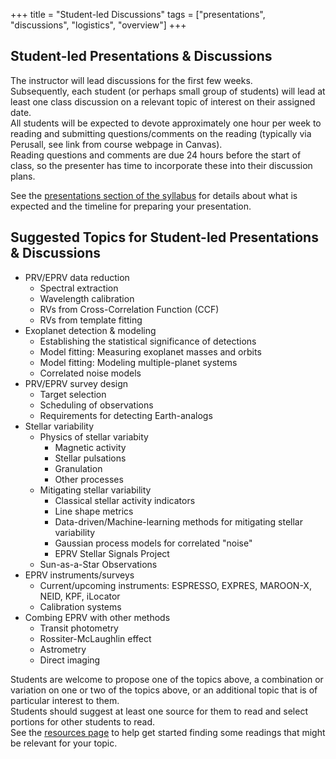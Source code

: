 +++
title = "Student-led Discussions"
tags = ["presentations", "discussions", "logistics", "overview"]
+++

## Student-led Presentations & Discussions

The instructor will lead discussions for the first few weeks.  
Subsequently, each student (or perhaps small group of students) will lead at least one class discussion on a relevant topic of interest on their assigned date.  
All students will be expected to devote approximately one hour per week to reading and submitting questions/comments on the reading (typically via Perusall, see link from course webpage in Canvas).  
Reading questions and comments are due 24 hours before the start of class, so the presenter has time to incorporate these into their discussion plans.  

See the [presentations section of the syllabus](/syllabus/presentations/) for details about what is expected and the timeline for preparing your presentation.  


## Suggested Topics for Student-led Presentations & Discussions
- PRV/EPRV data reduction
   - Spectral extraction 
   - Wavelength calibration
   - RVs from Cross-Correlation Function (CCF) 
   - RVs from template fitting
- Exoplanet detection & modeling
   - Establishing the statistical significance of detections
   - Model fitting: Measuring exoplanet masses and orbits
   - Model fitting: Modeling multiple-planet systems
   - Correlated noise models
- PRV/EPRV survey design
   - Target selection
   - Scheduling of observations
   - Requirements for detecting Earth-analogs
- Stellar variability
   - Physics of stellar variabity
      - Magnetic activity
      - Stellar pulsations
      - Granulation
      - Other processes
   - Mitigating stellar variability
      - Classical stellar activity indicators
      - Line shape metrics
      - Data-driven/Machine-learning methods for mitigating stellar variability
      - Gaussian process models for correlated "noise"
      - EPRV Stellar Signals Project
   - Sun-as-a-Star Observations
- EPRV instruments/surveys
   - Current/upcoming instruments: ESPRESSO, EXPRES, MAROON-X, NEID, KPF, iLocator
   - Calibration systems
- Combing EPRV with other methods
   - Transit photometry 
   - Rossiter-McLaughlin effect
   - Astrometry
   - Direct imaging

Students are welcome to propose one of the topics above, a combination or variation on one or two of the topics above, or an additional topic that is of particular interest to them.  
Students should suggest at least one source for them to read and select portions for other students to read.  
See the [resources page](/resources/) to help get started finding some readings that might be relevant for your topic.
